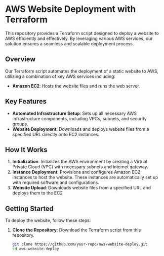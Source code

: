 # AWS Website Deployment with Terraform

This repository provides a Terraform script designed to deploy a website to AWS efficiently and effectively. By leveraging various AWS services, our solution ensures a seamless and scalable deployment process.

## Overview

Our Terraform script automates the deployment of a static website to AWS, utilizing a combination of key AWS services including:

- **Amazon EC2**: Hosts the website files and runs the web server.

## Key Features

- **Automated Infrastructure Setup**: Sets up all necessary AWS infrastructure components, including VPCs, subnets, and security groups.
- **Website Deployment**: Downloads and deploys website files from a specified URL directly onto EC2 instances.

## How It Works

1. **Initialization**: Initializes the AWS environment by creating a Virtual Private Cloud (VPC) with necessary subnets and internet gateway.
2. **Instance Deployment**: Provisions and configures Amazon EC2 instances to host the website. These instances are automatically set up with required software and configurations.
3. **Website Upload**: Downloads website files from a specified URL and deploys them to the EC2 

## Getting Started

To deploy the website, follow these steps:

1. **Clone the Repository**: Download the Terraform script from this repository.
   ```bash
   git clone https://github.com/your-repo/aws-website-deploy.git
   cd aws-website-deploy
